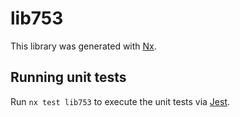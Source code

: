# lib753

This library was generated with [Nx](https://nx.dev).

## Running unit tests

Run `nx test lib753` to execute the unit tests via [Jest](https://jestjs.io).
